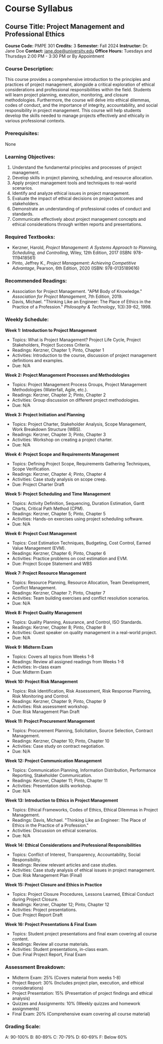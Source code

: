 # Course Syllabus
## Course Title: Project Management and Professional Ethics
**Course Code:** PMPE 301
**Credits:** 3
**Semester:** Fall 2024
**Instructor:** Dr. Jane Doe
**Contact:** jane.doe@university.edu
**Office Hours:** Tuesdays and Thursdays 2:00 PM - 3:30 PM or By Appointment

### Course Description:
This course provides a comprehensive introduction to the principles and practices of project management, alongside a critical exploration of ethical considerations and professional responsibilities within the field. Students will learn project planning, execution, monitoring, and closure methodologies. Furthermore, the course will delve into ethical dilemmas, codes of conduct, and the importance of integrity, accountability, and social responsibility in project management. This course will help students develop the skills needed to manage projects effectively and ethically in various professional contexts.

### Prerequisites:
None

### Learning Objectives:
1.  Understand the fundamental principles and processes of project management.
2.  Develop skills in project planning, scheduling, and resource allocation.
3.  Apply project management tools and techniques to real-world scenarios.
4.  Identify and analyze ethical issues in project management.
5.  Evaluate the impact of ethical decisions on project outcomes and stakeholders.
6.  Demonstrate an understanding of professional codes of conduct and standards.
7.  Communicate effectively about project management concepts and ethical considerations through written reports and presentations.

### Required Textbooks:
- Kerzner, Harold, *Project Management: A Systems Approach to Planning, Scheduling, and Controlling*, Wiley, 12th Edition, 2017 (ISBN: 978-1119418561)
- Pinto, Jeffrey K., *Project Management: Achieving Competitive Advantage*, Pearson, 6th Edition, 2020 (ISBN: 978-0135189616)

### Recommended Readings:
- Association for Project Management. "APM Body of Knowledge." *Association for Project Management*, 7th Edition, 2019.
- Davis, Michael. "Thinking Like an Engineer: The Place of Ethics in the Practice of a Profession." *Philosophy & Technology*, 1(3):39-62, 1998.

### Weekly Schedule:
**Week 1: Introduction to Project Management**
- Topics: What is Project Management? Project Life Cycle, Project Stakeholders, Project Success Criteria.
- Readings: Kerzner, Chapter 1; Pinto, Chapter 1
- Activities: Introduction to the course, discussion of project management definitions and examples.
- Due: N/A

**Week 2: Project Management Processes and Methodologies**
- Topics: Project Management Process Groups, Project Management Methodologies (Waterfall, Agile, etc.).
- Readings: Kerzner, Chapter 2; Pinto, Chapter 2
- Activities: Group discussion on different project methodologies.
- Due: N/A

**Week 3: Project Initiation and Planning**
- Topics: Project Charter, Stakeholder Analysis, Scope Management, Work Breakdown Structure (WBS).
- Readings: Kerzner, Chapter 3; Pinto, Chapter 3
- Activities: Workshop on creating a project charter.
- Due: N/A

**Week 4: Project Scope and Requirements Management**
- Topics: Defining Project Scope, Requirements Gathering Techniques, Scope Verification.
- Readings: Kerzner, Chapter 4; Pinto, Chapter 4
- Activities: Case study analysis on scope creep.
- Due: Project Charter Draft

**Week 5: Project Scheduling and Time Management**
- Topics: Activity Definition, Sequencing, Duration Estimation, Gantt Charts, Critical Path Method (CPM).
- Readings: Kerzner, Chapter 5; Pinto, Chapter 5
- Activities: Hands-on exercises using project scheduling software.
- Due: N/A

**Week 6: Project Cost Management**
- Topics: Cost Estimation Techniques, Budgeting, Cost Control, Earned Value Management (EVM).
- Readings: Kerzner, Chapter 6; Pinto, Chapter 6
- Activities: Practice problems on cost estimation and EVM.
- Due: Project Scope Statement and WBS

**Week 7: Project Resource Management**
- Topics: Resource Planning, Resource Allocation, Team Development, Conflict Management.
- Readings: Kerzner, Chapter 7; Pinto, Chapter 7
- Activities: Team building exercises and conflict resolution scenarios.
- Due: N/A

**Week 8: Project Quality Management**
- Topics: Quality Planning, Assurance, and Control, ISO Standards.
- Readings: Kerzner, Chapter 8; Pinto, Chapter 8
- Activities: Guest speaker on quality management in a real-world project.
- Due: N/A

**Week 9: Midterm Exam**
- Topics: Covers all topics from Weeks 1-8
- Readings: Review all assigned readings from Weeks 1-8
- Activities: In-class exam
- Due: Midterm Exam

**Week 10: Project Risk Management**
- Topics: Risk Identification, Risk Assessment, Risk Response Planning, Risk Monitoring and Control.
- Readings: Kerzner, Chapter 9; Pinto, Chapter 9
- Activities: Risk assessment workshop.
- Due: Risk Management Plan Draft

**Week 11: Project Procurement Management**
- Topics: Procurement Planning, Solicitation, Source Selection, Contract Management.
- Readings: Kerzner, Chapter 10; Pinto, Chapter 10
- Activities: Case study on contract negotiation.
- Due: N/A

**Week 12: Project Communication Management**
- Topics: Communication Planning, Information Distribution, Performance Reporting, Stakeholder Communication.
- Readings: Kerzner, Chapter 11; Pinto, Chapter 11
- Activities: Presentation skills workshop.
- Due: N/A

**Week 13: Introduction to Ethics in Project Management**
- Topics: Ethical Frameworks, Codes of Ethics, Ethical Dilemmas in Project Management.
- Readings: Davis, Michael. "Thinking Like an Engineer: The Place of Ethics in the Practice of a Profession."
- Activities: Discussion on ethical scenarios.
- Due: N/A

**Week 14: Ethical Considerations and Professional Responsibilities**
- Topics: Conflict of Interest, Transparency, Accountability, Social Responsibility.
- Readings: Review relevant articles and case studies.
- Activities: Case study analysis of ethical issues in project management.
- Due: Risk Management Plan (Final)

**Week 15: Project Closure and Ethics in Practice**
- Topics: Project Closure Procedures, Lessons Learned, Ethical Conduct during Project Closure.
- Readings: Kerzner, Chapter 12; Pinto, Chapter 12
- Activities: Project presentations.
- Due: Project Report Draft

**Week 16: Project Presentations & Final Exam**
- Topics: Student project presentations and final exam covering all course content.
- Readings: Review all course materials.
- Activities: Student presentations, in-class exam.
- Due: Final Project Report, Final Exam

### Assessment Breakdown:
- Midterm Exam: 25% (Covers material from weeks 1-8)
- Project Report: 30% (Includes project plan, execution, and ethical considerations)
- Project Presentation: 15% (Presentation of project findings and ethical analysis)
- Quizzes and Assignments: 10% (Weekly quizzes and homework assignments)
- Final Exam: 20% (Comprehensive exam covering all course material)

### Grading Scale:
A: 90-100%
B: 80-89%
C: 70-79%
D: 60-69%
F: Below 60%